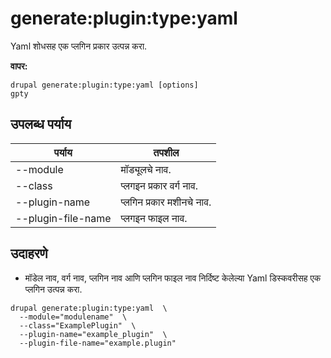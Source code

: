 # generate:plugin:type:yaml
Yaml शोधसह एक प्लगिन प्रकार उत्पन्न करा.

**वापर:**
```
drupal generate:plugin:type:yaml [options]
gpty
```

## उपलब्ध पर्याय
पर्याय | तपशील
-------|-------------
--module | मॉड्यूलचे नाव.
--class | प्लगइन प्रकार वर्ग नाव.
--plugin-name | प्लगिन प्रकार मशीनचे नाव.
--plugin-file-name | प्लगइन फाइल नाव.

## उदाहरणे
* मॉडेल नाव, वर्ग नाव, प्लगिन नाव आणि प्लगिन फाइल नाव निर्दिष्ट केलेल्या Yaml डिस्कवरीसह एक प्लगिन उत्पन्न करा.
```
drupal generate:plugin:type:yaml  \
  --module="modulename"  \
  --class="ExamplePlugin"  \
  --plugin-name="example_plugin"  \
  --plugin-file-name="example.plugin"
```
